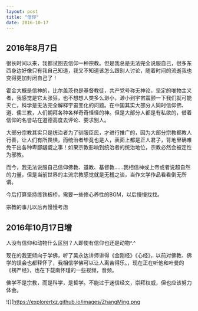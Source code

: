 ```yaml
---
layout: post
title: "信仰"
date: 2016-10-17
---
```


## 2016年8月7日

很长时间以来，我都试图去信仰一种宗教。但是我总是无法完全说服自己，很多东西身边好像只有我自己知道，我又不知道该怎么跟别人讨论，随着时间的流逝我也变得更加封闭自己了！

霍金大概是信神的，比尔盖茨也是基督教徒，共产党号称无神论，坚定的唯物主义者，我感觉是它太张狂，也不想想人类多么渺小，渺小到宇宙震颤一下我们就可能灭亡，科学是无法完全解释宇宙变化的问题。在中国其实大部分人同时信仰佛、道、儒三教，人们朝拜各种各样奇奇怪怪的神。但是大部分人都是有私欲的，借着信仰的名誉站在道德高度去评论、要求别人。

大部分宗教其实只是统治者为了驯服臣民，才进行推广的，因为大部分宗教都教人行善，让人们有所畏惧，而统治者毕竟也是人，表面上都是正人君子，背地里确难免干出各种卑鄙龌龊之事！如果宗教影响到统治者的统治地位，宗教必然会被定性为邪教。

而今，我无法说服自己信仰佛教、道教、基督教……我相信神或上帝或者说超自然的力量，但是当前世界的主流宗教感觉就是无稽之谈，当作文学作品看看倒无所谓。

今后打算坚持练铁板桥，需要一些修心养性的BGM，以后慢慢找找。

宗教的事儿以后再慢慢考虑

## 2016年10月17日增

人没有信仰和动物什么区别？人即使有信仰也还是动物^.^

现在的我更倾向于学佛，听了吴永达讲师讲得《金刚经》《心经》，以前对佛教、佛学的误会也都释怀了，我相信学佛可以让人离苦得乐。，现在正在听他和叶曼的《楞严经》，也在下载南怀瑾的一些视频，音频。

佛学不是宗教，而是科学，是哲学。不能过于迷信经文，崇拜权威，但也应该努力体会。


![](https://explorerlxz.github.io/images/ZhangMing.png
